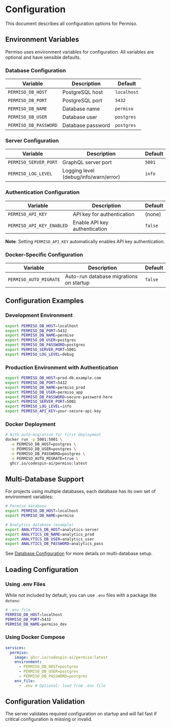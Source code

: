 # Configuration

This document describes all configuration options for Permiso.

## Environment Variables

Permiso uses environment variables for configuration. All variables are optional and have sensible defaults.

### Database Configuration

| Variable              | Description       | Default     |
| --------------------- | ----------------- | ----------- |
| `PERMISO_DB_HOST`     | PostgreSQL host   | `localhost` |
| `PERMISO_DB_PORT`     | PostgreSQL port   | `5432`      |
| `PERMISO_DB_NAME`     | Database name     | `permiso`   |
| `PERMISO_DB_USER`     | Database user     | `postgres`  |
| `PERMISO_DB_PASSWORD` | Database password | `postgres`  |

### Server Configuration

| Variable              | Description                           | Default |
| --------------------- | ------------------------------------- | ------- |
| `PERMISO_SERVER_PORT` | GraphQL server port                   | `5001`  |
| `PERMISO_LOG_LEVEL`   | Logging level (debug/info/warn/error) | `info`  |

### Authentication Configuration

| Variable                  | Description                   | Default |
| ------------------------- | ----------------------------- | ------- |
| `PERMISO_API_KEY`         | API key for authentication    | (none)  |
| `PERMISO_API_KEY_ENABLED` | Enable API key authentication | `false` |

**Note**: Setting `PERMISO_API_KEY` automatically enables API key authentication.

### Docker-Specific Configuration

| Variable               | Description                             | Default |
| ---------------------- | --------------------------------------- | ------- |
| `PERMISO_AUTO_MIGRATE` | Auto-run database migrations on startup | `false` |

## Configuration Examples

### Development Environment

```bash
export PERMISO_DB_HOST=localhost
export PERMISO_DB_PORT=5432
export PERMISO_DB_NAME=permiso
export PERMISO_DB_USER=postgres
export PERMISO_DB_PASSWORD=postgres
export PERMISO_SERVER_PORT=5001
export PERMISO_LOG_LEVEL=debug
```

### Production Environment with Authentication

```bash
export PERMISO_DB_HOST=prod-db.example.com
export PERMISO_DB_PORT=5432
export PERMISO_DB_NAME=permiso_prod
export PERMISO_DB_USER=permiso_app
export PERMISO_DB_PASSWORD=secure-password-here
export PERMISO_SERVER_PORT=5001
export PERMISO_LOG_LEVEL=info
export PERMISO_API_KEY=your-secure-api-key
```

### Docker Deployment

```bash
# With auto-migration for first deployment
docker run -p 5001:5001 \
  -e PERMISO_DB_HOST=postgres \
  -e PERMISO_DB_USER=postgres \
  -e PERMISO_DB_PASSWORD=postgres \
  -e PERMISO_AUTO_MIGRATE=true \
  ghcr.io/codespin-ai/permiso:latest
```

## Multi-Database Support

For projects using multiple databases, each database has its own set of environment variables:

```bash
# Permiso database
export PERMISO_DB_HOST=localhost
export PERMISO_DB_NAME=permiso

# Analytics database (example)
export ANALYTICS_DB_HOST=analytics-server
export ANALYTICS_DB_NAME=analytics_prod
export ANALYTICS_DB_USER=analytics_user
export ANALYTICS_DB_PASSWORD=analytics_pass
```

See [Database Configuration](database.md) for more details on multi-database setup.

## Loading Configuration

### Using .env Files

While not included by default, you can use `.env` files with a package like `dotenv`:

```bash
# .env file
PERMISO_DB_HOST=localhost
PERMISO_DB_PORT=5432
PERMISO_DB_NAME=permiso_dev
```

### Using Docker Compose

```yaml
services:
  permiso:
    image: ghcr.io/codespin-ai/permiso:latest
    environment:
      - PERMISO_DB_HOST=postgres
      - PERMISO_DB_USER=postgres
      - PERMISO_DB_PASSWORD=postgres
    env_file:
      - .env # Optional: load from .env file
```

## Configuration Validation

The server validates required configuration on startup and will fail fast if critical configuration is missing or invalid.
